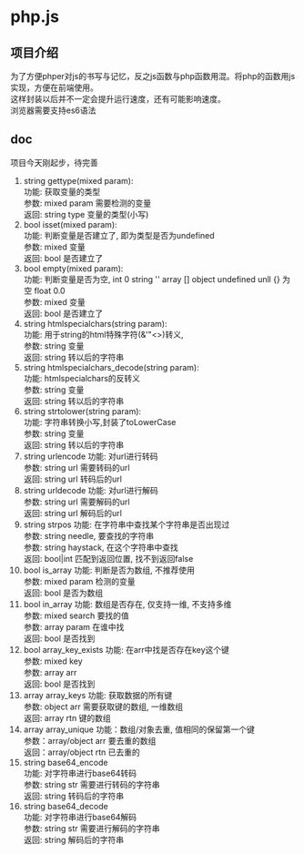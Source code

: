 # php.js
## 项目介绍
为了方便phper对js的书写与记忆，反之js函数与php函数用混。将php的函数用js实现，方便在前端使用。\
这样封装以后并不一定会提升运行速度，还有可能影响速度。\
浏览器需要支持es6语法

## doc
项目今天刚起步，待完善
1. string gettype(mixed param):\
功能: 获取变量的类型\
参数: mixed param 需要检测的变量\
返回: string type 变量的类型(小写)
2. bool isset(mixed param):\
功能: 判断变量是否建立了, 即为类型是否为undefined\
参数: mixed 变量\
返回: bool 是否建立了
3. bool empty(mixed param):\
功能: 判断变量是否为空, int 0  string '' array [] object undefined unll {} 为空 float 0.0\
参数: mixed 变量\
返回: bool 是否建立了
4. string htmlspecialchars(string param):\
功能: 用于string的html特殊字符(&'"<>)转义, \
参数: string 变量\
返回: string 转以后的字符串
5. string htmlspecialchars_decode(string param):\
功能: htmlspecialchars的反转义 \
参数: string 变量\
返回: string 转以后的字符串
6. string strtolower(string param):\
功能: 字符串转换小写,封装了toLowerCase\
参数: string 变量\
返回: string 转以后的字符串
7. string urlencode
功能: 对url进行转码\
参数: string url 需要转码的url\
返回: string url 转码后的url
8. string urldecode
功能: 对url进行解码\
参数: string url 需要解码的url\
返回: string url 解码后的url
9. string strpos
功能: 在字符串中查找某个字符串是否出现过\
参数: string needle, 要查找的字符串\
参数: string haystack, 在这个字符串中查找\
返回: bool|int 匹配到返回位置, 找不到返回false
10. bool is_array
功能: 判断是否为数组, 不推荐使用\
参数: mixed param 检测的变量\
返回: bool 是否为数组
11. bool in_array
功能: 数组是否存在, 仅支持一维, 不支持多维\
参数: mixed search 要找的值\
参数: array param 在谁中找\
返回: bool 是否找到
12. bool array_key_exists
功能: 在arr中找是否存在key这个键\
参数: mixed key\
参数: array arr\
返回: bool 是否找到
13. array array_keys
功能: 获取数据的所有键\
参数: object arr 需要获取键的数组, 一维数组\
返回: array rtn 键的数组
14. array array_unique
功能：数组/对象去重, 值相同的保留第一个键\
参数：array/object arr 要去重的数组\
返回：array/object rtn 已去重的
15. string base64_encode\
功能: 对字符串进行base64转码\
参数: string str 需要进行转码的字符串\
返回: string 转码后的字符串
16. string base64_decode\
功能: 对字符串进行base64解码\
参数: string str 需要进行解码的字符串\
返回: string 解码后的字符串


  

